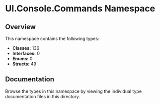 # UI.Console.Commands Namespace

## Overview

This namespace contains the following types:

- **Classes:** 136
- **Interfaces:** 0
- **Enums:** 0
- **Structs:** 49

## Documentation

Browse the types in this namespace by viewing the individual type documentation files in this directory.

